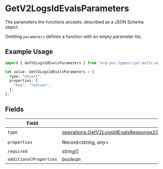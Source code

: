 # GetV2LogsIdEvalsParameters

The parameters the functions accepts, described as a JSON Schema object. 

 Omitting `parameters` defines a function with an empty parameter list.

## Example Usage

```typescript
import { GetV2LogsIdEvalsParameters } from "orq-poc-typescript-multi-env-version/models/operations";

let value: GetV2LogsIdEvalsParameters = {
  type: "object",
  properties: {
    "key": "<value>",
  },
};
```

## Fields

| Field                                                                                                                                                                                                      | Type                                                                                                                                                                                                       | Required                                                                                                                                                                                                   | Description                                                                                                                                                                                                |
| ---------------------------------------------------------------------------------------------------------------------------------------------------------------------------------------------------------- | ---------------------------------------------------------------------------------------------------------------------------------------------------------------------------------------------------------- | ---------------------------------------------------------------------------------------------------------------------------------------------------------------------------------------------------------- | ---------------------------------------------------------------------------------------------------------------------------------------------------------------------------------------------------------- |
| `type`                                                                                                                                                                                                     | [operations.GetV2LogsIdEvalsResponse200ApplicationJSONResponseBody27WorkflowRunDataToolsType](../../models/operations/getv2logsidevalsresponse200applicationjsonresponsebody27workflowrundatatoolstype.md) | :heavy_check_mark:                                                                                                                                                                                         | N/A                                                                                                                                                                                                        |
| `properties`                                                                                                                                                                                               | Record<string, *any*>                                                                                                                                                                                      | :heavy_check_mark:                                                                                                                                                                                         | N/A                                                                                                                                                                                                        |
| `required`                                                                                                                                                                                                 | *string*[]                                                                                                                                                                                                 | :heavy_minus_sign:                                                                                                                                                                                         | N/A                                                                                                                                                                                                        |
| `additionalProperties`                                                                                                                                                                                     | *boolean*                                                                                                                                                                                                  | :heavy_minus_sign:                                                                                                                                                                                         | N/A                                                                                                                                                                                                        |